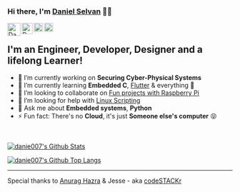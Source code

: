 ### Hi there, I'm [Daniel Selvan][aboutme] 👋🏽

[<img align="left" alt="Daniel | YouTube" width="28.5px" src="https://upload.wikimedia.org/wikipedia/commons/thumb/e/e1/YouTube_play_buttom_icon_%282013-2017%29.svg/1280px-YouTube_play_buttom_icon_%282013-2017%29.svg.png" />][youtube]
[<img align="left" alt="Daniel | Twitter" width="24.5px" src="https://upload.wikimedia.org/wikipedia/fr/c/c8/Twitter_Bird.svg" />][twitter]
[<img align="left" alt="Daniel | LinkedIn" width="20px" src="https://image.flaticon.com/icons/svg/174/174857.svg" />][linkedin]
[<img align="left" alt="Daniel | Instagram" width="20px" src="https://upload.wikimedia.org/wikipedia/commons/thumb/e/e7/Instagram_logo_2016.svg/1024px-Instagram_logo_2016.svg.png" />][instagram]

<br />

## I'm an Engineer, Developer, Designer and a lifelong Learner!

<!--
**danie007/danie007** is a ✨ _special_ ✨ repository because its `README.md` (this file) appears on your GitHub profile.
-->

- 🔭 I’m currently working on **Securing Cyber-Physical Systems**
- 🌱 I’m currently learning **Embedded C**, [Flutter](https://www.appbrewery.co/p/flutter-development-bootcamp-with-dart) & everything 🤣
- 👯 I’m looking to collaborate on [Fun projects with Raspberry Pi](https://github.com/danie007/ReSpeaker-4-Mic-Array-for-Raspberry-Pi)
- 🤔 I’m looking for help with [Linux Scripting](https://github.com/danie007/.bash_aliases)
- 💬 Ask me about **Embedded systems**, **Python**
- ⚡ Fun fact: There's no **Cloud**, it's just **Someone else's computer** 😝

<br />

[![danie007's Github Stats](https://github-readme-stats.vercel.app/api?username=danie007&show_icons=true&hide_border=true)](https://github.com/danie007?tab=repositories)

[![danie007's Github Top Langs](https://github-readme-stats.vercel.app/api/top-langs/?username=danie007&layout=compact&hide_border=true)](https://github.com/danie007?tab=repositories)

---

Special thanks to [Anurag Hazra](https://github.com/anuraghazra/anuraghazra/blob/master/README.md) & Jesse - aka [codeSTACKr](https://github.com/codeSTACKr/codeSTACKr/blob/master/README.md)

[aboutme]: https://about.me/meetdaniel
[twitter]: https://twitter.com/botfordani
[youtube]: https://www.youtube.com/channel/UCz5w2C2FJENwqm9PBI8FrYg
[instagram]: https://instagram.com/danied007
[linkedin]: https://www.linkedin.com/in/danielselvan/
